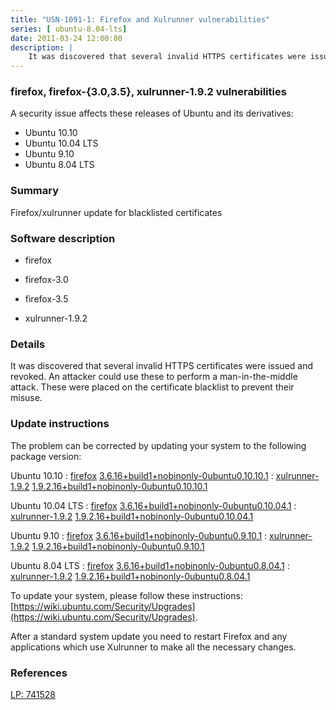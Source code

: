 ```yaml
---
title: "USN-1091-1: Firefox and Xulrunner vulnerabilities"
series: [ ubuntu-8.04-lts]
date: 2011-03-24 12:00:00
description: |
    It was discovered that several invalid HTTPS certificates were issued and revoked. An attacker could use these to perform a man-in-the-middle attack. These were placed on the certificate blacklist to prevent their misuse. 
--- 
```

 
 


### firefox, firefox-{3.0,3.5}, xulrunner-1.9.2 vulnerabilities

A security issue affects these releases of Ubuntu and its derivatives:

* Ubuntu 10.10
* Ubuntu 10.04 LTS
* Ubuntu 9.10
* Ubuntu 8.04 LTS

### Summary

Firefox/xulrunner update for blacklisted certificates 

### Software description

* firefox 

* firefox-3.0 

* firefox-3.5 

* xulrunner-1.9.2 

### Details

It was discovered that several invalid HTTPS certificates were issued and revoked. An attacker could use these to perform a man-in-the-middle attack. These were placed on the certificate blacklist to prevent their misuse. 

### Update instructions

The problem can be corrected by updating your system to the following package version:

Ubuntu 10.10
 : [firefox](https://launchpad.net/ubuntu/+source/firefox) <span> [3.6.16+build1+nobinonly-0ubuntu0.10.10.1](https://launchpad.net/ubuntu/+source/firefox/3.6.16+build1+nobinonly-0ubuntu0.10.10.1) </span> 
 : [xulrunner-1.9.2](https://launchpad.net/ubuntu/+source/xulrunner-1.9.2) <span> [1.9.2.16+build1+nobinonly-0ubuntu0.10.10.1](https://launchpad.net/ubuntu/+source/xulrunner-1.9.2/1.9.2.16+build1+nobinonly-0ubuntu0.10.10.1) </span> 

Ubuntu 10.04 LTS
 : [firefox](https://launchpad.net/ubuntu/+source/firefox) <span> [3.6.16+build1+nobinonly-0ubuntu0.10.04.1](https://launchpad.net/ubuntu/+source/firefox/3.6.16+build1+nobinonly-0ubuntu0.10.04.1) </span> 
 : [xulrunner-1.9.2](https://launchpad.net/ubuntu/+source/xulrunner-1.9.2) <span> [1.9.2.16+build1+nobinonly-0ubuntu0.10.04.1](https://launchpad.net/ubuntu/+source/xulrunner-1.9.2/1.9.2.16+build1+nobinonly-0ubuntu0.10.04.1) </span> 

Ubuntu 9.10
 : [firefox](https://launchpad.net/ubuntu/+source/firefox-3.5) <span> [3.6.16+build1+nobinonly-0ubuntu0.9.10.1](https://launchpad.net/ubuntu/+source/firefox-3.5/3.6.16+build1+nobinonly-0ubuntu0.9.10.1) </span> 
 : [xulrunner-1.9.2](https://launchpad.net/ubuntu/+source/xulrunner-1.9.2) <span> [1.9.2.16+build1+nobinonly-0ubuntu0.9.10.1](https://launchpad.net/ubuntu/+source/xulrunner-1.9.2/1.9.2.16+build1+nobinonly-0ubuntu0.9.10.1) </span> 

Ubuntu 8.04 LTS
 : [firefox](https://launchpad.net/ubuntu/+source/firefox-3.0) <span> [3.6.16+build1+nobinonly-0ubuntu0.8.04.1](https://launchpad.net/ubuntu/+source/firefox-3.0/3.6.16+build1+nobinonly-0ubuntu0.8.04.1) </span> 
 : [xulrunner-1.9.2](https://launchpad.net/ubuntu/+source/xulrunner-1.9.2) <span> [1.9.2.16+build1+nobinonly-0ubuntu0.8.04.1](https://launchpad.net/ubuntu/+source/xulrunner-1.9.2/1.9.2.16+build1+nobinonly-0ubuntu0.8.04.1) </span> 

To update your system, please follow these instructions: [https://wiki.ubuntu.com/Security/Upgrades](https://wiki.ubuntu.com/Security/Upgrades).

After a standard system update you need to restart Firefox and any applications which use Xulrunner to make all the necessary changes. 

### References

 
 [LP: 741528](https://launchpad.net/bugs/741528)
 

